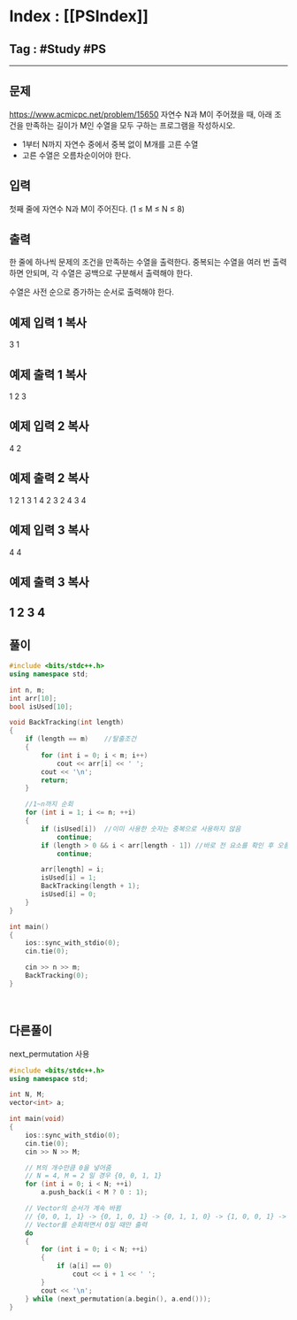 # Index : [[PSIndex]]
## Tag : #Study #PS
---

## 문제
https://www.acmicpc.net/problem/15650
자연수 N과 M이 주어졌을 때, 아래 조건을 만족하는 길이가 M인 수열을 모두 구하는 프로그램을 작성하시오.

- 1부터 N까지 자연수 중에서 중복 없이 M개를 고른 수열
- 고른 수열은 오름차순이어야 한다.

## 입력

첫째 줄에 자연수 N과 M이 주어진다. (1 ≤ M ≤ N ≤ 8)

## 출력

한 줄에 하나씩 문제의 조건을 만족하는 수열을 출력한다. 중복되는 수열을 여러 번 출력하면 안되며, 각 수열은 공백으로 구분해서 출력해야 한다.

수열은 사전 순으로 증가하는 순서로 출력해야 한다.

## 예제 입력 1 복사

3 1

## 예제 출력 1 복사

1
2
3

## 예제 입력 2 복사

4 2

## 예제 출력 2 복사

1 2
1 3
1 4
2 3
2 4
3 4

## 예제 입력 3 복사

4 4

## 예제 출력 3 복사

1 2 3 4
   
---
## 풀이
```cpp
#include <bits/stdc++.h>
using namespace std;

int n, m;
int arr[10];
bool isUsed[10];

void BackTracking(int length)
{
    if (length == m)    //탈출조건
    {
        for (int i = 0; i < m; i++)
            cout << arr[i] << ' ';
        cout << '\n';
        return;
    }

    //1~n까지 순회
    for (int i = 1; i <= n; ++i)
    {
        if (isUsed[i])  //이미 사용한 숫자는 중복으로 사용하지 않음
            continue;
        if (length > 0 && i < arr[length - 1]) //바로 전 요소를 확인 후 오름차순이 아니면 거름
            continue;

        arr[length] = i;
        isUsed[i] = 1;
        BackTracking(length + 1);
        isUsed[i] = 0;
    }
}

int main() 
{
    ios::sync_with_stdio(0);
    cin.tie(0);

    cin >> n >> m;
    BackTracking(0);
}

```
   
## 다른풀이
next_permutation 사용
```cpp
#include <bits/stdc++.h>
using namespace std;

int N, M;
vector<int> a;

int main(void) 
{
    ios::sync_with_stdio(0);
    cin.tie(0);
    cin >> N >> M;

    // M의 개수만큼 0을 넣어줌
    // N = 4, M = 2 일 경우 {0, 0, 1, 1}
    for (int i = 0; i < N; ++i)
        a.push_back(i < M ? 0 : 1);

    // Vector의 순서가 계속 바뀜
    // {0, 0, 1, 1} -> {0, 1, 0, 1} -> {0, 1, 1, 0} -> {1, 0, 0, 1} -> ...
    // Vector를 순회하면서 0일 때만 출력
    do 
    {
        for (int i = 0; i < N; ++i)
        {
            if (a[i] == 0)
                cout << i + 1 << ' ';
        }
        cout << '\n';
    } while (next_permutation(a.begin(), a.end()));
}
```